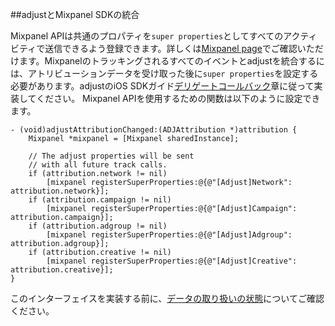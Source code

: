 ##adjustとMixpanel SDKの統合

Mixpanel APIは共通のプロパティを`super properties`としてすべてのアクティビティで送信できるよう登録できます。詳しくは[Mixpanel page][mixpanel_ios]でご確認いただけます。Mixpanelのトラッキングされるすべてのイベントとadjustを統合するには、アトリビューションデータを受け取った後に`super properties`を設定する必要があります。adjustのiOS SDKガイド[デリゲートコールバック][response_callbacks]章に従って実装してください。
Mixpanel APIを使用するための関数は以下のように設定できます。

```objc
- (void)adjustAttributionChanged:(ADJAttribution *)attribution {
    Mixpanel *mixpanel = [Mixpanel sharedInstance];

    // The adjust properties will be sent
    // with all future track calls.
    if (attribution.network != nil)
        [mixpanel registerSuperProperties:@{@"[Adjust]Network":  attribution.network}];
    if (attribution.campaign != nil)
        [mixpanel registerSuperProperties:@{@"[Adjust]Campaign": attribution.campaign}];
    if (attribution.adgroup != nil)
        [mixpanel registerSuperProperties:@{@"[Adjust]Adgroup":  attribution.adgroup}];
    if (attribution.creative != nil)
        [mixpanel registerSuperProperties:@{@"[Adjust]Creative": attribution.creative}];
}
```

このインターフェイスを実装する前に、[データの取り扱いの状態][attribution_data]についてご確認ください。

[mixpanel_ios]: https://mixpanel.com/help/reference/ios#super-properties
[attribution_data]: https://github.com/adjust/sdks/blob/master/doc/attribution-data.md
[response_callbacks]: https://github.com/adjust/ios_sdk#9-receive-delegate-callbacks

